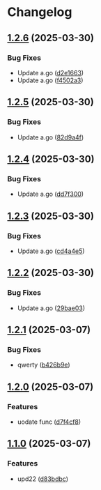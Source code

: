 # Changelog

## [1.2.6](https://github.com/VladyslavLytovchenko/test-release-please/compare/folder-a/v1.2.5...folder-a/v1.2.6) (2025-03-30)


### Bug Fixes

* Update a.go ([d2e1663](https://github.com/VladyslavLytovchenko/test-release-please/commit/d2e16633090cbe7e2d3b31ef0dd346303ae385e7))
* Update a.go ([f4502a3](https://github.com/VladyslavLytovchenko/test-release-please/commit/f4502a356e9620226a9d2f9f6e8aa4113f160538))

## [1.2.5](https://github.com/VladyslavLytovchenko/test-release-please/compare/folder-a/v1.2.4...folder-a/v1.2.5) (2025-03-30)


### Bug Fixes

* Update a.go ([82d9a4f](https://github.com/VladyslavLytovchenko/test-release-please/commit/82d9a4f68811aa1c7e6f42bef750fc385607d957))

## [1.2.4](https://github.com/VladyslavLytovchenko/test-release-please/compare/folder-a/v1.2.3...folder-a/v1.2.4) (2025-03-30)


### Bug Fixes

* Update a.go ([dd7f300](https://github.com/VladyslavLytovchenko/test-release-please/commit/dd7f30078501788c1f54145e62411a38f219602f))

## [1.2.3](https://github.com/VladyslavLytovchenko/test-release-please/compare/folder-a/v1.2.2...folder-a/v1.2.3) (2025-03-30)


### Bug Fixes

* Update a.go ([cd4a4e5](https://github.com/VladyslavLytovchenko/test-release-please/commit/cd4a4e5299340933e105cd3315042979ff62d19c))

## [1.2.2](https://github.com/VladyslavLytovchenko/test-release-please/compare/folder-a/v1.2.1...folder-a/v1.2.2) (2025-03-30)


### Bug Fixes

* Update a.go ([29bae03](https://github.com/VladyslavLytovchenko/test-release-please/commit/29bae031891332ccdbe4a88c43f4ab66987316d5))

## [1.2.1](https://github.com/VladyslavLytovchenko/test-release-please/compare/folder-a/v1.2.0...folder-a/v1.2.1) (2025-03-07)


### Bug Fixes

* qwerty ([b426b9e](https://github.com/VladyslavLytovchenko/test-release-please/commit/b426b9eb4dc16d035fc809a114489f71eb829635))

## [1.2.0](https://github.com/VladyslavLytovchenko/test-release-please/compare/folder-a/v1.1.0...folder-a/v1.2.0) (2025-03-07)


### Features

* uodate func ([d7f4cf8](https://github.com/VladyslavLytovchenko/test-release-please/commit/d7f4cf853bc82369322e770bb8f60896ad379933))

## [1.1.0](https://github.com/VladyslavLytovchenko/test-release-please/compare/folder-a-v1.0.1...folder-a/v1.1.0) (2025-03-07)


### Features

* upd22 ([d83bdbc](https://github.com/VladyslavLytovchenko/test-release-please/commit/d83bdbcdb5fb16a9f7a81cabf8ac66be4796744d))
